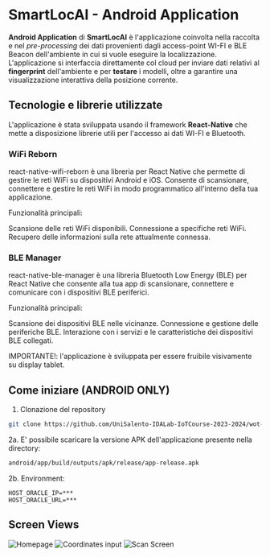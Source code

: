 

# SmartLocAI - Android Application

**Android Application** di **SmartLocAI** è l'applicazione coinvolta nella raccolta e nel *pre-processing* dei dati provenienti dagli access-point WI-FI e BLE Beacon dell'ambiente in cui si vuole eseguire la localizzazione. 
L'applicazione si interfaccia direttamente col cloud per inviare dati relativi al **fingerprint** dell'ambiente e per **testare** i modelli, oltre a garantire una visualizzazione interattiva della posizione corrente.

## Tecnologie e librerie utilizzate
L'applicazione è stata sviluppata usando il framework **React-Native** che mette a disposizione librerie utili per l'accesso ai dati WI-FI e Bluetooth.
### WiFi Reborn
react-native-wifi-reborn è una libreria per React Native che permette di gestire le reti WiFi su dispositivi Android e iOS. Consente di scansionare, connettere e gestire le reti WiFi in modo programmatico all'interno della tua applicazione.

Funzionalità principali:

Scansione delle reti WiFi disponibili.
Connessione a specifiche reti WiFi.
Recupero delle informazioni sulla rete attualmente connessa.
### BLE Manager
react-native-ble-manager è una libreria Bluetooth Low Energy (BLE) per React Native che consente alla tua app di scansionare, connettere e comunicare con i dispositivi BLE periferici.

Funzionalità principali:

Scansione dei dispositivi BLE nelle vicinanze.
Connessione e gestione delle periferiche BLE.
Interazione con i servizi e le caratteristiche dei dispositivi BLE collegati.

IMPORTANTE!: l'applicazione è sviluppata per essere fruibile visivamente su display tablet.

## Come iniziare (ANDROID ONLY)

1. Clonazione del repository
```sh
git clone https://github.com/UniSalento-IDALab-IoTCourse-2023-2024/wot-project-2023-2024-SmartLocAI_APP-IzziBarone.git
```
2a. E' possibile scaricare la versione APK dell'applicazione presente nella directory:
```sh
android/app/build/outputs/apk/release/app-release.apk
```
2b. Environment:
```env
HOST_ORACLE_IP=***
HOST_ORACLE_URL=***
```
## Screen Views
![Homepage](https://drive.google.com/uc?export=view&id=1wUTTepSxKWxn1Dz4aHmSbRPJJUhKgB4U)
![Coordinates input](https://drive.google.com/uc?export=view&id=1-v3fgM1dKiH5IqGheDSzunHAyKC_V5-J)
![Scan Screen](https://drive.google.com/uc?export=view&id=14XiRQV90EH8TYEDhpaNourQ5AAzzqs5o)


